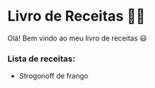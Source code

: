 # Livro de Receitas :man_cook:

Olá! Bem vindo ao meu livro de receitas :smiley:



### Lista de receitas:

- Strogonoff de frango

